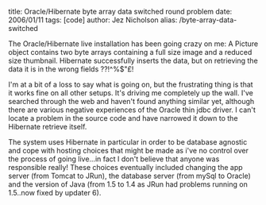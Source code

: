 title: Oracle/Hibernate byte array data switched round problem
date: 2006/01/11
tags: [code]
author: Jez Nicholson
alias: /byte-array-data-switched

The Oracle/Hibernate live installation has been going crazy on me: A Picture object contains two byte arrays containing a full size image and a reduced size thumbnail. Hibernate successfully inserts the data, but on retrieving the data it is in the wrong fields ??!^%$"£!

I'm at a bit of a loss to say what is going on, but the frustrating thing is that it works fine on all other setups. It's driving me completely up the wall. I've searched through the web and haven't found anything similar yet, although there are various negative experiences of the Oracle thin jdbc driver. I can't locate a problem in the source code and have narrowed it down to the Hibernate retrieve itself.

The system uses Hibernate in particular in order to be database agnostic and cope with hosting choices that might be made as i've no control over the process of going live...in fact I don't believe that anyone was responsible really! These choices eventually included changing the app server (from Tomcat to JRun), the database server (from mySql to Oracle) and the version of Java (from 1.5 to 1.4 as JRun had problems running on 1.5..now fixed by updater 6).
